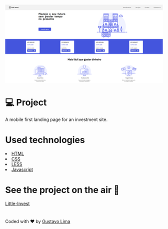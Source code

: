  <img src="https://github.com/risingus/Little-Invest/blob/master/readme.PNG" alt="project preview">
 <h1>💻 Project </h1>
 <p>A mobile first landing page for an investment site.</p>
 
<h1>Used technologies</h1>
<li><a href="https://www.w3schools.com/html/">HTML</a></li>
<li><a href="https://www.w3schools.com/css/">CSS</a></li>
<li><a href="http://lesscss.org/">LESS</a></li>
<li><a href="https://www.w3schools.com/js/">Javascript</a></li>

<h1>See the project on the air 🚀</h1>
<a href="https://risingus.github.io/Little-Invest/">Little-Invest</a>

<h1></h1>
<p>Coded with ❤ by <a href="https://www.linkedin.com/in/gustavo-lima-44b425b1/">Gustavo Lima</a></p>
